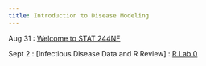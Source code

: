 ```yaml
---
title: Introduction to Disease Modeling
---
```


Aug 31
: [Welcome to STAT 244NF](#)
<!--  : [1.1](#) This is the assigned reading. -->

Sept 2
: [Infectious Disease Data and R Review]
  : [R Lab 0](https://github.com/mhc-stat-244nf-f2021/Lab_0)

<!--Sep 30
: [Variables & Objects](#)
  : [1.2](#), [2.1](#)

Oct 1
: **Lab**{: .label .label-purple } [Intro to Java](#)

Oct 2
: [Tracing, IntLists, & Recursion](#)
  : [2.1](#)
: **HW 1 due**{: .label .label-red }-->
